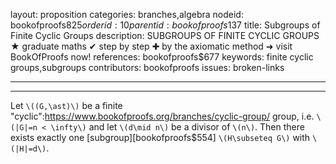 layout: proposition
categories: branches,algebra
nodeid: bookofproofs$825
orderid: 10
parentid: bookofproofs$137
title: Subgroups of Finite Cyclic Groups
description: SUBGROUPS OF FINITE CYCLIC GROUPS ★ graduate maths ✔ step by step ✚ by the axiomatic method ➜ visit BookOfProofs now!
references: bookofproofs$677
keywords: finite cyclic groups,subgroups
contributors: bookofproofs
issues: broken-links

---


---

Let `\((G,\ast)\)` be a finite "cyclic":https://www.bookofproofs.org/branches/cyclic-group/ group, i.e. `\(|G|=n < \infty\)` and let `\(d\mid n\)` be a divisor of `\(n\)`. Then there exists exactly one [subgroup][bookofproofs$554] `\(H\subseteq G\)` with `\(|H|=d\)`.
